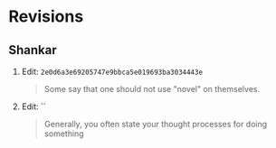 Revisions
=========

##  Shankar

1.  Edit: `2e0d6a3e69205747e9bbca5e019693ba3034443e`  
    > Some say that one should not use "novel" on themselves.

2.  Edit: ``  
    > Generally, you often state your thought processes for doing something
